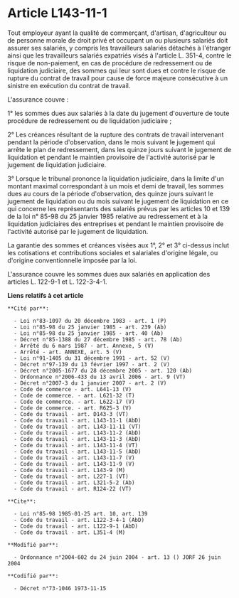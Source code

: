 # Article L143-11-1

Tout employeur ayant la qualité de commerçant, d'artisan, d'agriculteur ou de personne morale de droit privé et occupant un
ou plusieurs salariés doit assurer ses salariés, y compris les travailleurs salariés détachés à l'étranger ainsi que les
travailleurs salariés expatriés visés à l'article L. 351-4, contre le risque de non-paiement, en cas de procédure de
redressement ou de liquidation judiciaire, des sommes qui leur sont dues et contre le risque de rupture du contrat de travail
pour cause de force majeure consécutive à un sinistre en exécution du contrat de travail.

L'assurance couvre :

1° les sommes dues aux salariés à la date du jugement d'ouverture de toute procédure de redressement ou de liquidation
judiciaire ;

2° Les créances résultant de la rupture des contrats de travail intervenant pendant la période d'observation, dans le mois
suivant le jugement qui arrête le plan de redressement, dans les quinze jours suivant le jugement de liquidation et pendant
le maintien provisoire de l'activité autorisé par le jugement de liquidation judiciaire.

3° Lorsque le tribunal prononce la liquidation judiciaire, dans la limite d'un montant maximal correspondant à un mois et
demi de travail, les sommes dues au cours de la période d'observation, des quinze jours suivant le jugement de liquidation ou
du mois suivant le jugement de liquidation en ce qui concerne les représentants des salariés prévus par les articles 10 et
139 de la loi n° 85-98 du 25 janvier 1985 relative au redressement et à la liquidation judiciaires des entreprises et pendant
le maintien provisoire de l'activité autorisé par le jugement de liquidation.

La garantie des sommes et créances visées aux 1°, 2° et 3° ci-dessus inclut les cotisations et contributions sociales et
salariales d'origine légale, ou d'origine conventionnelle imposée par la loi.

L'assurance couvre les sommes dues aux salariés en application des articles L. 122-9-1 et L. 122-3-4-1.

**Liens relatifs à cet article**

	**Cité par**:

	  - Loi n°83-1097 du 20 décembre 1983 - art. 1 (P)
	  - Loi n°85-98 du 25 janvier 1985 - art. 239 (Ab)
	  - Loi n°85-98 du 25 janvier 1985 - art. 40 (Ab)
	  - Décret n°85-1388 du 27 décembre 1985 - art. 78 (Ab)
	  - Arrêté du 6 mars 1987 - art. Annexe, 5 (V)
	  - Arrêté - art. ANNEXE, art. 5 (V)
	  - Loi n°91-1405 du 31 décembre 1991 - art. 52 (V)
	  - Décret n°97-139 du 13 février 1997 - art. 2 (V)
	  - Décret n°2005-1677 du 28 décembre 2005 - art. 120 (Ab)
	  - Ordonnance n°2006-433 du 13 avril 2006 - art. 9 (VT)
	  - Décret n°2007-3 du 1 janvier 2007 - art. 2 (V)
	  - Code de commerce - art. L641-13 (V)
	  - Code de commerce. - art. L621-32 (T)
	  - Code de commerce. - art. L622-17 (V)
	  - Code de commerce. - art. R625-3 (V)
	  - Code du travail - art. D143-3 (VT)
	  - Code du travail - art. L143-11-1 (AbD)
	  - Code du travail - art. L143-11-11 (VT)
	  - Code du travail - art. L143-11-2 (AbD)
	  - Code du travail - art. L143-11-3 (AbD)
	  - Code du travail - art. L143-11-4 (VT)
	  - Code du travail - art. L143-11-5 (AbD)
	  - Code du travail - art. L143-11-7 (V)
	  - Code du travail - art. L143-11-9 (V)
	  - Code du travail - art. L143-9 (M)
	  - Code du travail - art. L227-1 (VT)
	  - Code du travail - art. L321-5-2 (Ab)
	  - Code du travail - art. R124-22 (VT)

	**Cite**:

	  - Loi n°85-98 1985-01-25 art. 10, art. 139
	  - Code du travail - art. L122-3-4-1 (AbD)
	  - Code du travail - art. L122-9-1 (AbD)
	  - Code du travail - art. L351-4 (M)

	**Modifié par**:

	  - Ordonnance n°2004-602 du 24 juin 2004 - art. 13 () JORF 26 juin 2004

	**Codifié par**:

	  - Décret n°73-1046 1973-11-15
